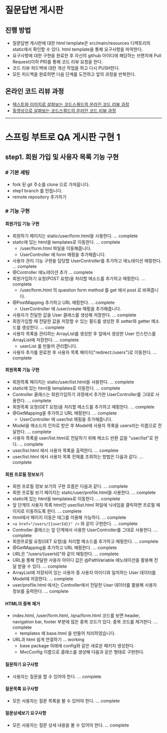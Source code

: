 # 질문답변 게시판
## 진행 방법
* 질문답변 게시판에 대한 html template은 src/main/resources 디렉토리의 static에서 확인할 수 있다. html template을 통해 요구사항을 파악한다.
* 요구사항에 대한 구현을 완료한 후 자신의 github 아이디에 해당하는 브랜치에 Pull Request(이하 PR)를 통해 코드 리뷰 요청을 한다.
* 코드 리뷰 피드백에 대한 개선 작업을 하고 다시 PUSH한다.
* 모든 피드백을 완료하면 다음 단계를 도전하고 앞의 과정을 반복한다.

## 온라인 코드 리뷰 과정
* [텍스트와 이미지로 살펴보는 코드스쿼드의 온라인 코드 리뷰 과정](https://github.com/code-squad/codesquad-docs/blob/master/codereview/README.md)
* [동영상으로 살펴보는 코드스쿼드의 온라인 코드 리뷰 과정](https://youtu.be/a5c9ku-_fok)


----------------------


# 스프링 부트로 QA 게시판 구현 1
## step1. 회원 가입 및 사용자 목록 기능 구현

### # 기본 세팅 
- fork 된 git 주소를 clone 으로 가져옵니다. 
- step1 branch 를 만듭니다.
- remote repository 추가하기

### # 기능 구현
#### 회원가입 기능 구현
- 회원하기 페이지는 static/user/form.html을 사용한다. ... complete
- static에 있는 html을 templates로 이동한다. ... complete
    - /user/form.html 파일을 이동해줍니다.
    - UserController 에 form 매핑을 추가해줍니다. 
- 사용자 관리 기능 구현을 담당할 UserController를 추가하고 애노테이션 매핑한다. ... complete
- @Controller 애노테이션 추가 ... complete
- 회원가입하기 요청(POST 요청)을 처리할 메소드를 추가하고 매핑한다. ... complete
    - /user/form.html 의 question form method 를 get 에서 post 로 바꿔줍니다.
- @PostMapping 추가하고 URL 매핑한다. ... complete
    - UserController 에 /user/create 매핑을 추가해줍니다. 
- 사용자가 전달한 값을 User 클래스를 생성해 저장한다. ... complete
- 회원가입할 때 전달한 값을 저장할 수 있는 필드를 생성한 후 setter와 getter 메소드를 생성한다. ... complete
- 사용자 목록을 관리하는 ArrayList를 생성한 후 앞에서 생성한 User 인스턴스를 ArrayList에 저장한다. ... complete
    - userList 를 만들어 관리합니다.
- 사용자 추가를 완료한 후 사용자 목록 페이지("redirect:/users")로 이동한다. ... complete

#### 회원목록 기능 구현
- 회원목록 페이지는 static/user/list.html을 사용한다. ... complete
- static에 있는 html을 templates로 이동한다. ... complete
- Controller 클래스는 회원가입하기 과정에서 추가한 UserController를 그대로 사용한다. ... complete
- 회원목록 요청(GET 요청)을 처리할 메소드를 추가하고 매핑한다. ... complete
- @GetMapping을 추가하고 URL 매핑한다. ... complete
    - UserController 에 user/list 매핑을 추가해줍니다.
- Model을 메소드의 인자로 받은 후 Model에 사용자 목록을 users라는 이름으로 전달한다. ... complete
- 사용자 목록을 user/list.html로 전달하기 위해 메소드 반환 값을 "user/list"로 한다. ... complete
- user/list.html 에서 사용자 목록을 출력한다. ... complete
- user/list.html 에서 사용자 목록 전체를 조회하는 방법은 다음과 같다. ... complete

#### 회원 프로필 정보보기
- 회원 프로필 정보 보기의 구현 흐름은 다음과 같다. ... complete
- 회원 프로필 보기 페이지는 static/user/profile.html을 사용한다. ... complete
- static에 있는 html을 templates로 이동한다. ... complete
- 앞 단계의 사용자 목록 html인 user/list.html 파일에 닉네임을 클릭하면 프로필 페이지로 이동하도록 한다. ... complete
- html에서 페이지 이동은 <a /> 태그를 이용해 가능하다. ... complete
- `<a href="/users/{{userId}}" />` 와 같이 구현한다. ... complete
- Controller 클래스는 앞 단계에서 사용한 UserController를 그대로 사용한다. ... complete
- 회원프로필 요청(GET 요청)을 처리할 메소드를 추가하고 매핑한다. ... complete
- @GetMapping을 추가하고 URL 매핑한다. ... complete
- URL은 "/users/{userId}"와 같이 매핑한다. ... complete
- URL을 통해 전달한 사용자 아이디 값은 @PathVariable 애노테이션을 활용해 전달 받을 수 있다. ... complete
- ArrayList에 저장되어 있는 사용자 중 사용자 아이디와 일치하는 User 데이터를 Model에 저장한다. ... complete
- user/profile.html 에서는 Controller에서 전달한 User 데이터를 활용해 사용자 정보를 출력한다. ... complete

#### HTML의 중복 제거
- index.html, /user/form.html, /qna/form.html 코드를 보면 header, navigation bar, footer 부분에 많은 중복 코드가 있다. 중복 코드를 제거한다. ... complete
    - templates 에 base.html 을 만들어 처리하였습니다. 
- URL과 html 쉽게 연결하기 ... working
    - base package 아래에 config와 같은 새로운 패키지 생성한다.
    - MvcConfig 이름으로 클래스를 생성해 다음과 같은 형태로 구현한다.

#### 질문하기 요구사항
- 사용자는 질문을 할 수 있어야 한다. ... complete

#### 질문목록 요구사항
- 모든 사용자는 질문 목록을 볼 수 있어야 한다. ... complete

#### 질문상세보기 요구사항
- 모든 사용자는 질문 상세 내용을 볼 수 있어야 한다. ... complete
